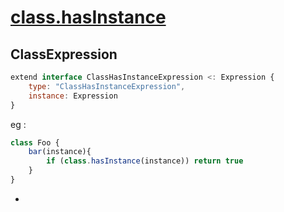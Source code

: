 # [class.hasInstance](https://github.com/tc39/proposal-class-brand-check)

## ClassExpression

```js
extend interface ClassHasInstanceExpression <: Expression {
    type: "ClassHasInstanceExpression",
    instance: Expression
}    
```

eg :

```js
class Foo {
    bar(instance){
        if (class.hasInstance(instance)) return true
    }
}
```
- 

